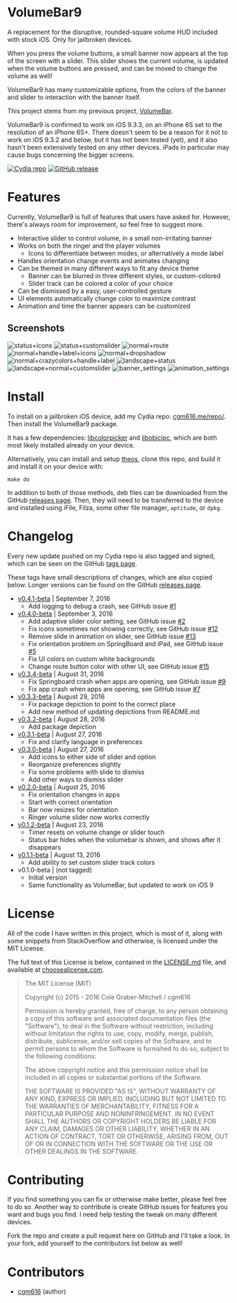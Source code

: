 VolumeBar9
==========

A replacement for the disruptive, rounded-square volume HUD included with stock iOS. Only for jailbroken devices.

When you press the volume buttons, a small banner now appears at the top of the screen with a slider. This slider shows the current volume, is updated when the volume buttons are pressed, and can be moved to change the volume as well!

VolumeBar9 has many customizable options, from the colors of the banner and slider to interaction with the banner itself.

This project stems from my previous project, [VolumeBar](https://github.com/cgm616/VolumeBar).

VolumeBar9 is confirmed to work on iOS 9.3.3, on an iPhone 6S set to the resolution of an iPhone 6S+. There doesn't seem to be a reason for it not to work on iOS 9.3.2 and below, but it has not been tested (yet), and it also hasn't been extensively tested on any other devices. iPads in particular may cause bugs concerning the bigger screens.

[![Cydia repo](https://img.shields.io/badge/repo-cgm616.me%2Frepo-blue.svg)](https://cgm616.me/repo)
[![GitHub release](https://img.shields.io/github/release/cgm616/volumebar9.svg?maxAge=2592000)](https://github.com/cgm616/VolumeBar9/releases)


Features
========

Currently, VolumeBar9 is full of features that users have asked for. However, there's always room for improvement, so feel free to suggest more.

- Interactive slider to control volume, in a small non-irritating banner
- Works on both the ringer and the player volumes
  - Icons to differentiate between modes, or alternatively a mode label
- Handles orientation change events and animates changing
- Can be themed in many different ways to fit any device theme
  - Banner can be blurred in three different styles, or custom-colored
  - Slider track can be colored a color of your choice
- Can be dismissed by a easy, user-controlled gesture
- UI elements automatically change color to maximize contrast
- Animation and time the banner appears can be customized

Screenshots
-----------

<img src="https://raw.githubusercontent.com/cgm616/VolumeBar9/master/screenshots/status+icons.png" alt="status+icons" style="max-width: 49%;"/>
<img src="https://raw.githubusercontent.com/cgm616/VolumeBar9/master/screenshots/status+customslider.png" alt="status+customslider" style="max-width: 49%;"/>
<img src="https://raw.githubusercontent.com/cgm616/VolumeBar9/master/screenshots/normal+route.png" alt="normal+route" style="max-width: 49%;"/>
<img src="https://raw.githubusercontent.com/cgm616/VolumeBar9/master/screenshots/normal+handle+label+icons.png" alt="normal+handle+label+icons" style="max-width: 49%;"/>
<img src="https://raw.githubusercontent.com/cgm616/VolumeBar9/master/screenshots/normal+dropshadow.png" alt="normal+dropshadow" style="max-width: 49%;"/>
<img src="https://raw.githubusercontent.com/cgm616/VolumeBar9/master/screenshots/normal+crazycolors+handle+label.png" alt="normal+crazycolors+handle+label" style="max-width: 49%;"/>
<img src="https://raw.githubusercontent.com/cgm616/VolumeBar9/master/screenshots/landscape+status.png" alt="landscape+status" style="max-width: 99%;"/>
<img src="https://raw.githubusercontent.com/cgm616/VolumeBar9/master/screenshots/landscape+normal+customslider.png" alt="landscape+normal+customslider" style="max-width: 99%;"/>
<img src="https://raw.githubusercontent.com/cgm616/VolumeBar9/master/screenshots/banner_settings.png" alt="banner_settings" style="max-width: 49%;"/>
<img src="https://raw.githubusercontent.com/cgm616/VolumeBar9/master/screenshots/animation_settings.png" alt="animation_settings" style="max-width: 49%;"/>


Install
=======

To install on a jailbroken iOS device, add my Cydia repo: [cgm616.me/repo/](https://cgm616.me/repo/). Then install the VolumeBar9 package.

It has a few dependencies: [libcolorpicker](http://git.pixelfiredev.com/pixelfire/libcolorpicker) and [libobjcipc](https://github.com/a1anyip/libobjcipc), which are both most likely installed already on your device.

Alternatively, you can install and setup [theos](https://github.com/theos/theos), clone this repo, and build it and install it on your device with:

    make do

In addition to both of those methods, deb files can be downloaded from the GitHub [releases page](https://github.com/cgm616/VolumeBar9/releases). Then, they will need to be transferred to the device and installed using iFile, Filza, some other file manager, `aptitude`, or `dpkg`.


Changelog
=========

Every new update pushed on my Cydia repo is also tagged and signed, which can be seen on the GitHub [tags page](https://github.com/cgm616/VolumeBar9/tags).

These tags have small descriptions of changes, which are also copied below. Longer versions can be found on the GitHub [releases page](https://github.com/cgm616/VolumeBar9/releases).

- [v0.4.1-beta](https://github.com/cgm616/VolumeBar9/releases/tag/v0.4.1-beta) | September 7, 2016
  - Add logging to debug a crash, see GitHub issue [#1](https://github.com/cgm616/VolumeBar9/issues/1)
- [v0.4.0-beta](https://github.com/cgm616/VolumeBar9/releases/tag/v0.4.0-beta) | September 3, 2016
  - Add adaptive slider color setting, see GitHub issue [#2](https://github.com/cgm616/VolumeBar9/issues/2)
  - Fix icons sometimes not showing correctly, see GitHub issue [#12](https://github.com/cgm616/VolumeBar9/issues/12)
  - Remove slide in animation on slider, see GitHub issue [#13](https://github.com/cgm616/VolumeBar9/issues/13)
  - Fix orientation problem on SpringBoard and iPad, see GitHub issue [#5](https://github.com/cgm616/VolumeBar9/issues/5)
  - Fix UI colors on custom white backgrounds
  - Change route button color with other UI, see GitHub issue [#15](https://github.com/cgm616/VolumeBar9/issues/15)
- [v0.3.4-beta](https://github.com/cgm616/VolumeBar9/releases/tag/v0.3.4-beta) | August 31, 2016
  - Fix Springboard crash when apps are opening, see GitHub issue [#9](https://github.com/cgm616/VolumeBar9/issues/9)
  - Fix app crash when apps are opening, see GitHub issue [#7](https://github.com/cgm616/VolumeBar9/issues/7)
- [v0.3.3-beta](https://github.com/cgm616/VolumeBar9/releases/tag/v0.3.3-beta) | August 29, 2016
  - Fix package depiction to point to the correct place
  - Add new method of updating depictions from README.md
- [v0.3.2-beta](https://github.com/cgm616/VolumeBar9/releases/tag/v0.3.2-beta) | August 28, 2016
  - Add package depiction
- [v0.3.1-beta](https://github.com/cgm616/VolumeBar9/releases/tag/v0.3.1-beta) | August 27, 2016
  - Fix and clarify language in preferences
- [v0.3.0-beta](https://github.com/cgm616/VolumeBar9/releases/tag/v0.3.0-beta) | August 27, 2016
  - Add icons to either side of slider and option
  - Reorganize preferences slightly
  - Fix some problems with slide to dismiss
  - Add other ways to dismiss slider
- [v0.2.0-beta](https://github.com/cgm616/VolumeBar9/releases/tag/v0.2.0-beta) | August 25, 2016
  - Fix orientation changes in apps
  - Start with correct orientation
  - Bar now resizes for orientation
  - Ringer volume slider now works correctly
- [v0.1.2-beta](https://github.com/cgm616/VolumeBar9/releases/tag/v0.1.2-beta) | August 23, 2016
  - Timer resets on volume change or slider touch
  - Status bar hides when the volumebar is shown, and shows after it disappears
- [v0.1.1-beta](https://github.com/cgm616/VolumeBar9/releases/tag/v0.1.1-beta) | August 13, 2016
  - Add ability to set custom slider track colors
- v0.1.0-beta | (not tagged)
  - Initial version
  - Same functionality as VolumeBar, but updated to work on iOS 9


License
=======

All of the code I have written in this project, which is most of it, along with some snippets from StackOverflow and otherwise, is licensed under the MIT License.

The full text of this License is below, contained in the [LICENSE.md](https://github.com/cgm616/VolumeBar9/blob/master/LICENSE.md) file, and available at [choosealicense.com](http://choosealicense.com/licenses/mit/).

> The MIT License (MIT)
>
> Copyright (c) 2015 - 2016 Cole Graber-Mitchell / cgm616
>
> Permission is hereby granted, free of charge, to any person obtaining a copy
> of this software and associated documentation files (the "Software"), to deal
> in the Software without restriction, including without limitation the rights
> to use, copy, modify, merge, publish, distribute, sublicense, and/or sell
> copies of the Software, and to permit persons to whom the Software is
> furnished to do so, subject to the following conditions:
>
> The above copyright notice and this permission notice shall be included in all
copies or substantial portions of the Software.
>
> THE SOFTWARE IS PROVIDED "AS IS", WITHOUT WARRANTY OF ANY KIND, EXPRESS OR
> IMPLIED, INCLUDING BUT NOT LIMITED TO THE WARRANTIES OF MERCHANTABILITY,
> FITNESS FOR A PARTICULAR PURPOSE AND NONINFRINGEMENT. IN NO EVENT SHALL THE
> AUTHORS OR COPYRIGHT HOLDERS BE LIABLE FOR ANY CLAIM, DAMAGES OR OTHER
> LIABILITY, WHETHER IN AN ACTION OF CONTRACT, TORT OR OTHERWISE, ARISING FROM,
> OUT OF OR IN CONNECTION WITH THE SOFTWARE OR THE USE OR OTHER DEALINGS IN THE
> SOFTWARE.


Contributing
============

If you find something you can fix or otherwise make better, please feel free to do so. Another way to contribute is create GitHub issues for features you want and bugs you find. I need help testing the tweak on many different devices.

Fork the repo and create a pull request here on GitHub and I'll take a look. In your fork, add yourself to the contributors list below as well!


Contributors
============

- [cgm616](https://github.com/cgm616) (author)
